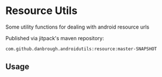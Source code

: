 
# Resource Utils

Some utility functions for dealing with android resource urls

Published via jitpack's maven repository: 

`com.github.danbrough.androidutils:resource:master-SNAPSHOT`



## Usage


